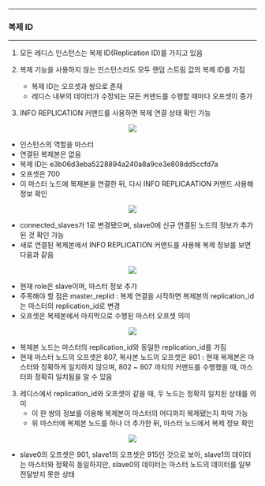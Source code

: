 -----
### 복제 ID
-----
1. 모든 레디스 인스턴스는 복제 ID(Replication ID)를 가지고 있음
2. 복제 기능을 사용하지 않는 인스턴스라도 모두 랜덤 스트림 값의 복제 ID를 가짐
   - 복제 ID는 오프셋과 쌍으로 존재
   - 레디스 내부의 데이터가 수정되는 모든 커맨드를 수행할 때마다 오프셋이 증가

3. INFO REPLICATION 커맨드를 사용하면 복제 연결 상태 확인 가능
<div align="center">
<img src="https://github.com/user-attachments/assets/7db8127f-68e0-4944-8c6e-04bdd4f60c63">
</div>

  - 인스턴스의 역할을 마스터
  - 연결된 복제본은 없음
  - 복제 ID는 e3b06d3eba5228894a240a8a9ce3e808dd5ccfd7a
  - 오프셋은 700
  - 이 마스터 노드에 복제본을 연결한 뒤, 다시 INFO REPLICAATION 커맨드 사용해 정보 확인
<div align="center">
<img src="https://github.com/user-attachments/assets/59762478-d27b-43e9-8e04-f2534f617a28">
</div>

   - connected_slaves가 1로 변경됐으며, slave0에 신규 연결된 노드의 정보가 추가된 것 확인 가능
   - 새로 연결된 복제본에서 INFO REPLICATION 커맨드를 사용해 복제 정보를 보면 다음과 같음
<div align="center">
<img src="https://github.com/user-attachments/assets/84b78007-1bfd-4bfd-8e0f-c653590c3807">
</div>

  - 현재 role은 slave이며, 마스터 정보 추가
  - 주목해야 할 점은 master_replid : 복제 연결을 시작하면 복제본의 replication_id는 마스터의 replication_id로 변경
  - 오프셋은 복제본에서 마지막으로 수행된 마스터 오프셋 의미
<div align="center">
<img src="https://github.com/user-attachments/assets/ef32e420-7a37-485a-bc5a-8b878fc50f83">
</div>

   - 복제본 노드는 마스터의 replication_id와 동일한 replication_id를 가짐
   - 현재 마스터 노드의 오프셋은 807, 복사본 노드의 오프셋은 801 : 현재 복제본은 마스터와 정확하게 일치하지 않으며, 802 ~ 807 까지의 커맨드를 수행했을 때, 마스터와 정확히 일치됨을 알 수 있음

3. 레디스에서 replication_id와 오프셋이 같을 때, 두 노드는 정확히 일치된 상태를 의미
   - 이 한 쌍의 정보를 이용해 복제본이 마스터의 어디까지 복제됐는지 파악 가능
   - 위 마스터에 복제본 노드를 하나 더 추가한 뒤, 마스터 노드에서 복제 정보 확인
<div align="center">
<img src="https://github.com/user-attachments/assets/56d2408f-1644-4324-84db-42cd9749985d">
</div>

   - slave0의 오프셋은 901, slave1의 오프셋은 915인 것으로 보아, slave1의 데이터는 마스터와 정확히 동일하지만, slave0의 데이터는 마스터 노드의 데이터를 일부 전달받지 못한 상태

